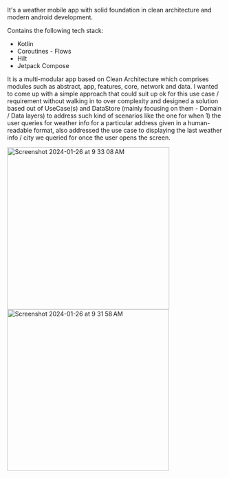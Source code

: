 It's a weather mobile app with solid foundation in clean architecture and modern android development. 

Contains the following tech stack:
- Kotlin
- Coroutines - Flows
- Hilt
- Jetpack Compose

It is a multi-modular app based on Clean Architecture which comprises modules such as abstract, app, features, core, network and data. 
I wanted to come up with a simple approach that could suit up ok for this use case / requirement without walking in to over complexity 
and designed a solution based out of UseCase(s) and DataStore (mainly focusing on them - Domain / Data layers) to address such kind of
scenarios like the one for when 1) the user queries for weather info for a particular address given in a human-readable format, also
addressed the use case to displaying the last weather info / city we queried for once the user opens the screen. 


<img width="377" alt="Screenshot 2024-01-26 at 9 33 08 AM" src="https://github.com/juanmrojas/weather-app-android/assets/10778929/a06b6100-b34d-48e8-9c89-557316f28632">
<img width="376" alt="Screenshot 2024-01-26 at 9 31 58 AM" src="https://github.com/juanmrojas/weather-app-android/assets/10778929/3ddbb2a3-5e67-454b-afaa-e0177a99193b">
